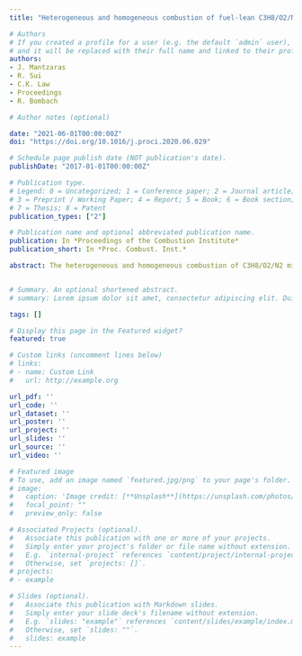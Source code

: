 ```yaml
---
title: "Heterogeneous and homogeneous combustion of fuel-lean C3H8/O2/N2 mixtures over rhodium at pressures up to 6 bar"

# Authors
# If you created a profile for a user (e.g. the default `admin` user), write the username (folder name) here 
# and it will be replaced with their full name and linked to their profile.
authors:
- J. Mantzaras
- R. Sui
- C.K. Law
- Proceedings
- R. Bombach

# Author notes (optional)

date: "2021-06-01T00:00:00Z"
doi: "https://doi.org/10.1016/j.proci.2020.06.029"

# Schedule page publish date (NOT publication's date).
publishDate: "2017-01-01T00:00:00Z"

# Publication type.
# Legend: 0 = Uncategorized; 1 = Conference paper; 2 = Journal article;
# 3 = Preprint / Working Paper; 4 = Report; 5 = Book; 6 = Book section;
# 7 = Thesis; 8 = Patent
publication_types: ["2"]

# Publication name and optional abbreviated publication name.
publication: In *Proceedings of the Combustion Institute*
publication_short: In *Proc. Combust. Inst.*

abstract: The heterogeneous and homogeneous combustion of C3H8/O2/N2 mixtures over Rh was investigated at pressures 1-6 bar, catalyst surface temperatures 680-1100 K and C3H8-to-O2 equivalence ratios 0.25-0.52. Non-intrusive laser-based measurements were applied in a channel-flow catalytic reactor and involved 1-D Raman spectroscopy of major gas-phase species across the channel boundary layer for assessing the catalytic reactivity and planar laser induced fluorescence (PLIF) of the OH radical for monitoring homogeneous combustion. Simulations were carried out with a 2-D numerical code that included detailed hetero-/homogeneous chemical reaction mechanisms. By comparing the Raman-measured and predicted transverse profiles of the limiting C3H8 reactant, the suitability of a detailed surface reaction mechanism was initially evaluated and subsequently a one-step reaction was constructed, which was applicable for the C3H8 total oxidation over Rh at pressures 1 to 6 bar. The catalytic reactivity of C3H8 over Rh displayed a ∼p0.14 pressure dependence, which was substantially lower than a previously reported ∼p0.70 dependence over Pt. The weak pressure dependence of the C3H8 reactivity on Rh suggested caution when selecting catalysts for high-pressure power systems (recuperative microreactors, small-scale turbines) fueled with C3H8 or LPG (liquefied petroleum gas). Comparisons of PLIF-measured and predicted distributions of the OH radical indicated that the employed gas-phase reaction mechanism captured the onset of homogeneous ignition at pressures greater than or equal to 3 bar as well as the ensuing flame shapes. Predicted and measured homogeneous ignition distances agreed within 2.5% at 6 bar. With decreasing pressure, the predictions yielded gradually increasing but still modest underpredictions (up to 11.2% at 3 bar) of the homogeneous ignition distances. The key gas-phase reactions affecting homogeneous combustion at various pressures were finally identified.


# Summary. An optional shortened abstract.
# summary: Lorem ipsum dolor sit amet, consectetur adipiscing elit. Duis posuere tellus ac convallis placerat. Proin tincidunt magna sed ex sollicitudin condimentum.

tags: []

# Display this page in the Featured widget?
featured: true

# Custom links (uncomment lines below)
# links:
# - name: Custom Link
#   url: http://example.org

url_pdf: ''
url_code: ''
url_dataset: ''
url_poster: ''
url_project: ''
url_slides: ''
url_source: ''
url_video: ''

# Featured image
# To use, add an image named `featured.jpg/png` to your page's folder. 
# image:
#   caption: 'Image credit: [**Unsplash**](https://unsplash.com/photos/pLCdAaMFLTE)'
#   focal_point: ""
#   preview_only: false

# Associated Projects (optional).
#   Associate this publication with one or more of your projects.
#   Simply enter your project's folder or file name without extension.
#   E.g. `internal-project` references `content/project/internal-project/index.md`.
#   Otherwise, set `projects: []`.
# projects:
# - example

# Slides (optional).
#   Associate this publication with Markdown slides.
#   Simply enter your slide deck's filename without extension.
#   E.g. `slides: "example"` references `content/slides/example/index.md`.
#   Otherwise, set `slides: ""`.
#   slides: example
---
```

